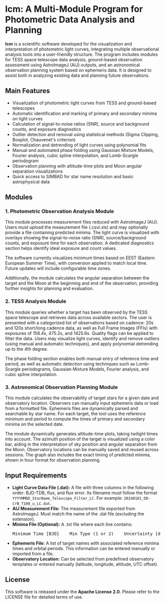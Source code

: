 <!DOCTYPE html>
<html lang="en">
<head>
  <meta charset="UTF-8">
</head>
<body>

<h1>lcm: A Multi-Module Program for Photometric Data Analysis and Planning</h1>

<p><strong>lcm</strong> is a scientific software developed for the visualization and interpretation of photometric light curves, integrating multiple observational analysis tools into a user-friendly structure. The program includes modules for TESS space telescope data analysis, ground-based observation assessment using AstroImageJ (AIJ) outputs, and an astronomical observation planning system based on ephemeris data. It is designed to assist both in analyzing existing data and planning future observations.</p>

<h2>Main Features</h2>
<ul>
  <li>Visualization of photometric light curves from TESS and ground-based telescopes</li>
  <li>Automatic identification and marking of primary and secondary minima on light curves</li>
  <li>Calculation of signal-to-noise ratios (SNR), source and background counts, and exposure diagnostics</li>
  <li>Outlier detection and removal using statistical methods (Sigma Clipping, Boxplot, Chauvenet's criterion)</li>
  <li>Normalization and detrending of light curves using polynomial fits</li>
  <li>Manual and automated phase folding using Gaussian Mixture Models, Fourier analysis, cubic spline interpolation, and Lomb-Scargle periodogram</li>
  <li>Observation planning with altitude-time plots and Moon angular separation visualizations</li>
  <li>Quick access to SIMBAD for star name resolution and basic astrophysical data</li>
</ul>

<h2>Modules</h2>

<h3>1. Photometric Observation Analysis Module</h3>
<p>This module processes measurement files reduced with AstroImageJ (AIJ). Users must upload the measurement file (.csv/.xls) and may optionally provide a file containing predicted minima. The light curve is visualized with overlays showing the signal-to-noise ratio (SNR), source/background counts, and exposure time for each observation. A dedicated diagnostics section helps identify ideal exposure and count values.</p>
The software currently visualizes minimum times based on EEST (Eastern European Summer Time), with conversion applied to match local time. Future updates will include configurable time zones.</p>
<p>Additionally, the module calculates the angular separation between the target and the Moon at the beginning and end of the observation, providing further insights for planning and evaluation.</p>


<h3>2. TESS Analysis Module</h3>
<p>This module queries whether a target has been observed by the TESS space telescope and retrieves data across available sectors. The user is presented with a categorized list of observations based on cadence: 20s and 120s short/long cadence data, as well as Full Frame Images (FFIs) with exposures of 158.4s, 475.2s, and 1425.6s. Quality flags can be applied to filter the data. Users may visualize light curves, identify and remove outliers (using manual and automatic techniques), and apply polynomial detrending up to the 4th degree.</p>
<p>The phase folding section enables both manual entry of reference time and period, as well as automatic detection using techniques such as Lomb-Scargle periodograms, Gaussian Mixture Models, Fourier analysis, and cubic spline interpolation.</p>

<h3>3. Astronomical Observation Planning Module</h3>
<p>This module calculates the observability of target stars for a given date and observatory location. Observers can manually input ephemeris data or load from a formatted file. Ephemeris files are dynamically parsed and searchable by star name. For each target, the tool uses the reference minimum and period to compute the times of primary and secondary minima on the selected date.</p>
<p>The module dynamically generates altitude-time plots, taking twilight times into account. The azimuth position of the target is visualized using a color bar, aiding in the interpretation of sky position and angular separation from the Moon. Observatory locations can be manually saved and reused across sessions. The graph also includes the exact timing of predicted minima, shown in hour format for observation planning.</p>

<h2>Input Requirements</h2>
<ul>
  <li><strong>Light Curve Data File (.dat):</strong> A file with three columns in the following order: BJD-TDB, flux, and flux error. Its filename must follow the format <code>YYYYMMDD_StarName_Telescope_Filter_LC</code>.  
    For example: <code>20240101_DD-CrB_T100_u_LC.dat</code>.  
  </li>
  <li><strong>AIJ Measurement File:</strong> The measurement file exported from AstroImageJ. Must match the name of the .dat file (excluding the extension).</li>
  <li><strong>Minima File (Optional):</strong> A .txt file where each line contains:
    <pre>Minimum Time [BJD]    Min Type (1 or 2)    Uncertainty [days]</pre>
  </li>
  <li><strong>Ephemeris File:</strong> A list of target names with associated reference minima times and orbital periods. This information can be entered manually or imported from a file.</li>
  <li><strong>Observatory Location:</strong> Can be selected from predefined observatory templates or entered manually (latitude, longitude, altitude, UTC offset).</li>
</ul>


<h2>License</h2>
<p>This software is released under the <strong>Apache License 2.0</strong>. Please refer to the LICENSE file for detailed terms of use.</p>

</body>
</html>
